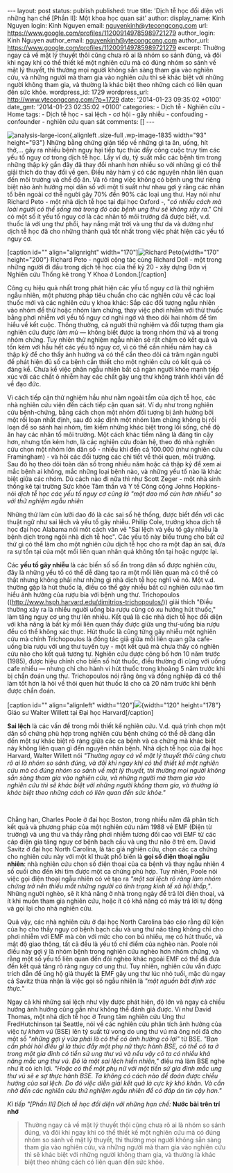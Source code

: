 --- layout: post status: publish published: true title: 'Dịch tễ học đối
diện với những hạn chế \[Phần II\]: Một khoa học quan sát' author:
display\_name: Kinh Nguyen login: Kinh Nguyen email:
nguyenkinh@ytecongcong.com url:
https://www.google.com/profiles/112009149785989721279 author\_login:
Kinh Nguyen author\_email: nguyenkinh@ytecongcong.com author\_url:
https://www.google.com/profiles/112009149785989721279 excerpt: Thường
ngay cả về mặt lý thuyết thôi cũng chưa rõ ai là nhóm so sánh đúng, và
đôi khi ngay khi có thể thiết kế một nghiên cứu mà có đúng nhóm so sánh
về mặt lý thuyết, thì thường mọi người không sẵn sàng tham gia vào
nghiên cứu, và những người mà tham gia vào nghiên cứu thì sẽ khác biệt
với những người không tham gia, và thường là khác biệt theo những cách
có liên quan đến sức khỏe. wordpress\_id: 1729 wordpress\_url:
http://www.ytecongcong.com/?p=1729 date: '2014-01-23 09:35:02 +0100'
date\_gmt: '2014-01-23 02:35:02 +0100' categories: - Dịch tễ - Nghiên
cứu - Home tags: - Dịch tễ học - sai lệch - cơ hội - gây nhiễu -
confouding - confounder - nghiên cứu quan sát comments: \[\] ---

![analysis-large-icon](http://www.ytecongcong.com/wp-content/uploads/2013/10/analysis-large-icon.png){.alignleft
.size-full .wp-image-1835 width="93" height="93"} Những bằng chứng gián
tiếp về những gì ta ăn, uống, hít thở,... gây ra nhiều bệnh nguy hại
tiếp tục thúc đẩy công cuộc truy tìm các yếu tố nguy cơ trong dịch tễ
học. Lấy ví dụ, tỷ suất mắc các bệnh tim trong những thập kỷ gần đây đã
thay đổi nhanh hơn nhiều so với những gì có thể giải thích do thay đổi
về gen. Điều này hàm ý có các nguyên nhân liên quan đến môi trường và
chế độ ăn. Và rõ ràng việc không có bệnh ung thư riêng biệt nào ảnh
hưởng mọi dân số với một tỉ suất như nhau gợi ý rằng các nhân tố bên
ngoài cơ thể người gây 70% đến 90% các loại ung thư. Hay nói như Richard
Peto - một nhà dịch tễ học tại đại học Oxford -, "*có nhiều cách mà loài
người có thể sống mà trong đó các bệnh ung thư sẽ không xảy ra*." Chỉ có
một số ít yếu tố nguy cơ là các nhân tố môi trường đã được biết, v.d.
thuốc lá với ung thư phổi, hay nắng mặt trời và ung thư da và dường như
dịch tễ học đã cho những thành quả tốt nhất trong việc phát hiện các yếu
tố nguy cơ.

\[caption id="" align="alignright" width="170"\]![Richard
Peto](http://www.cancerresearchuk.org/science/research/who-and-what-we-fund/browse-by-location/oxford/university-of-oxford/richard-peto-500?IdcService=GET_FILE&dDocName=CR_049719&Rendition=web&RevisionSelectionMethod=Latest&noSaveAs=1){width="170"
height="200"} Richard Peto - người cộng tác cùng Richard Doll - một
trong những người đi đầu trong dịch tễ học của thế kỷ 20 - xây dựng Đơn
vị Nghiên cứu Thống kê trong Y Khoa ở London.\[/caption\]

Công cụ hiệu quả nhất trong phát hiện các yếu tố nguy cơ là thử nghiệm
ngẫu nhiên, một phương pháp tiêu chuẩn cho các nghiên cứu về các loại
thuốc mới và các nghiên cứu y khoa khác: Sắp các đối tượng ngẫu nhiên
vào nhóm để thử hoặc nhóm làm chứng, thay việc phơi nhiễm với thử thuốc
bằng phơi nhiễm với yếu tố nguy cơ nghi ngờ và theo dõi hai nhóm để tìm
hiểu về kết cuộc. Thông thường, cả người thử nghiệm và đối tượng tham
gia nghiên cứu được *làm mù* — không biết được ia trong nhóm thử và ai
trong nhóm chứng. Tuy nhiên thử nghiệm ngẫu nhiên sẽ rất chậm có kết quả
và tốn kém với hầu hết các yếu tố nguy cơ, vì có thể cần nhiều năm hay
cả thập kỷ để cho thấy ảnh hưởng và có thể cần theo dõi cả trăm ngàn
người để phát hiện đủ số ca bệnh cần thiết cho một nghiên cứu có kết quả
có đáng kể. Chưa kể việc phân ngẫu nhiên bắt cả ngàn người khỏe mạnh
tiếp xúc với các chất ô nhiễm hay các chất gây ung thư không tránh khỏi
vấn đề về đạo đức.

Vì cách tiếp cận thử nghiệm hầu như nằm ngoài tầm của dịch tễ học, các
nhà nghiên cứu viện đến cách tiếp cận quan sát. Ví dụ như trong nghiên
cứu bệnh-chứng, bằng cách chọn một nhóm đối tượng bị ảnh hưởng bởi một
rối loạn nhất định, sau đó xác định một nhóm làm chứng không bị rối loạn
để so sánh hai nhóm, tìm kiếm những khác biệt trong lối sống, chế độ ăn
hay các nhân tố môi trường. Một cách khác tiềm năng là đáng tin cậy hơn,
nhưng tốn kém hơn, là các nghiên cứu đoàn hệ, theo đó nhà nghiên cứu
chọn một nhóm lớn dân số - nhiều khi đến cả 100.000 (như nghiên cứu
Framingham) - và hỏi các đối tượng các chi tiết về thói quen, môi
trường. Sau đó họ theo dõi toàn dân số trong nhiều năm hoặc cả thập kỷ
để xem ai mắc bệnh ai không, mắc những loại bệnh nào, và những yếu tố
nào là khác biệt giữa các nhóm. Dù cách nào đi nữa thì như Scott Zeger -
một nhà sinh thống kê tại trường Sức khỏe Tâm thần và Y tế Công cộng
Johns Hopkins- nói *dịch tễ học các yếu tố nguy cơ cũng là "một dao mổ
cùn hơn nhiều" so với thử nghiệm ngẫu nhiên*

Những thứ làm cùn lưỡi dao đó là các sai số hệ thống, được biết đến với
các thuật ngữ như sai lệch và yếu tố gây nhiễu. Philip Cole, trưởng khoa
dịch tễ học đại học Alabama nói môt cách văn vẻ "Sai lệch và yếu tố gây
nhiễu là bệnh dịch trong ngôi nhà dịch tễ học". Các yếu tố này biểu
trưng cho bất cứ thứ gì có thể làm cho một nghiên cứu dịch tễ học cho ra
một đáp án sai, đưa ra sự tồn tại của một mối liên quan nhân quả không
tồn tại hoặc ngược lại.

Các **yếu tố gây nhiễu** là các biến số số ẩn trong dân số được nghiên
cứu, đây là những yếu tố có thể dễ dàng tạo ra một mối liên quan mà có
thể có thật nhưng không phải như những gì nhà dịch tễ học nghĩ về nó.
Một v.d. thường gặp là hút thuốc lá, điều có thể gây nhiễu bất cứ nghiên
cứu nào tìm hiểu ảnh hưởng của rượu bia với bệnh ung thư. Trichopoulos
((http://www.hsph.harvard.edu/dimitrios-trichopoulos/)) giải thích "Điều
thường xảy ra là nhiều người uống bia rượu cũng có xu hướng hút thuốc,"
làm tăng nguy cơ ung thư lên nhiều. Kết quả là các nhà dịch tễ học đối
diện với khả năng là bất kỳ mối liên quan thấy được giữa ung thư-uống
bia rượu đều có thể không xác thực. Hút thuốc là cũng từng gây nhiễu một
nghiên cứu mà chính Trichopoulos là đồng tác giả giữa mối liên quan gữa
cafe-uống bia rượu với ung thư tuyến tụy - một kết quả mà chưa thấy có
nghiên cứu nào cho kết quả tương tự. Nghiên cứu được công bố hơn 10 năm
trước (1985), được hiệu chỉnh cho biến số hút thuốc, điều thường đi cùng
với uống cafe nhiều — nhưng chỉ cho hành vi hút thuốc trong khoảng 5 năm
trước khi bị chẩn đoán ung thư. Trichopoulos nói rằng ông và đồng nghiệp
đã có thể làm tốt hơn là hỏi về thói quen hút thuốc lá cho cả 20 năm
trước khi bệnh được chẩn đoán.

\[caption id="" align="alignleft"
width="120"\]![](http://www.hsph.harvard.edu/walter-willett/files/2012/08/willett.jpg){width="120"
height="178"} Giáo sư Walter Willett tại Đại học Harvard\[/caption\]

**Sai lệch** là các vấn đề trong mỗi thiết kế nghiên cứu. V.d. quá trình
chọn một dân số chứng phù hợp trong nghiên cứu bệnh chứng có thể dễ dàng
dẫn đến một sự khác biệt rõ ràng giữa các ca bệnh và ca chứng mà khác
biệt này không liên quan gì đến nguyên nhân bệnh. Nhà dịch tễ học của
đại học Harvard, Walter Willett nói *"Thường ngay cả về mặt lý thuyết
thôi cũng chưa rõ ai là nhóm so sánh đúng, và đôi khi ngay khi có thể
thiết kế một nghiên cứu mà có đúng nhóm so sánh về mặt lý thuyết, thì
thường mọi người không sẵn sàng tham gia vào nghiên cứu, và những người
mà tham gia vào nghiên cứu thì sẽ khác biệt với những người không tham
gia, và thường là khác biệt theo những cách có liên quan đến sức khỏe."*

 

Chẳng hạn, Charles Poole ở đại học Boston, trong nhiều năm đã phân tích
kết quả và phương pháp của một nghiên cứu năm 1988 về EMF (Điện từ
trường) và ung thư và thấy rằng phơi nhiễm tương đối cao với EMF từ các
cáp điện gia tăng nguy cơ bệnh bạch cầu và ung thư não ở trẻ em. David
Savitz ở đại học North Carolina, là tác giả nghiên cứu, chọn các ca
chứng cho nghiên cứu này với một kĩ thuật phổ biến là **gọi số điện
thoại ngẫu nhiên**: nhà nghiên cứu chọn số điện thoại của ca bệnh và
thay ngẫu nhiên 4 số cuối cho đến khi tìm được một ca chứng phù hợp. Tuy
nhiên, Poole nói việc gọi điện thoại ngẫu nhiên có vẻ tạo ra *"một sai
lệch rõ ràng làm nhóm chứng trở nên thiếu mất những người có tình trạng
kinh tế xã hội thấp,"*. Những người nghèo, sẽ ít khả năng ở nhà trong
ngày để trả lời điện thoại, và ít khi muốn tham gia nghiên cứu, hoặc ít
có khả năng có máy trả lời tự động và gọi lại cho nhà nghiên cứu.

Quả vậy, các nhà nghiên cứu ở đại học North Carolina báo cáo rằng dữ
kiện của họ cho thấy nguy cơ bệnh bạch cầu và ung thư não tăng không chỉ
cho phơi nhiễm với EMF mà còn với mức cho con bú nhiều, mẹ có hút thuốc,
và mật độ giao thông, tất cả đều là yếu tố chỉ điểm của nghèo nàn. Poole
nói điều này gợi ý là nhóm bệnh trong nghiên cứu nghèo hơn nhóm chứng,
và rằng một số yếu tố liên quan đến đói nghèo khác ngoài EMF có thể đã
đưa đến kết quả tăng rõ ràng nguy cơ ung thư. Tuy nhiên, nghiên cứu vẫn
được trích dẫn để ủng hộ giả thuyết là EMF gây ung thư lúc nhỏ tuổi, mặc
dù ngay cả Savitz thừa nhận là việc gọi số ngẫu nhiên là *"một nguồn bất
định xác thực."*

Ngay cả khi những sai lệch như vậy được phát hiện, độ lớn và ngay cả
chiều hướng ảnh hưởng cũng gần như không thể đánh giá được. Ví như David
Thomas, một nhà dịch tễ học ở Trung tâm nghiên cứu Ung thư
FredHutchinson tại Seattle, nói về các nghiên cứu phân tích ảnh hưởng
của việc *tự khám vú* (BSE) lên tỷ suất tử vong do ung thư vú mà ông nói
đã cho một số *"những gợi ý vừa phải là có thể có ảnh hưởng có lợi"* từ
BSE. *"Bạn cần phải hỏi điều gì là thúc đẩy một phụ nữ thực hành BSE, có
thể cô ta ở trong một gia đình có tiền sử ung thư vú và nếu vậy cô ta có
nhiều khả năng mắc ung thư vú. Đó là một sai lệch hiển nhiên,"* điều mà
làm BSE nghe như ít có ích lợi. *"Hoặc có thể một phụ nữ với một tiền sử
gia đình mắc ung thư vú sẽ e sợ thực hành BSE. Ta không có cách nào để
đoán được chiều hướng của sai lệch. Do đó việc diễn giải kết quả là cực
kỳ khó khăn. Và cần nhờ đến các nghiên cứu thử nghiệm ngẫu nhiên để có
đáp án tin cậy hơn."*

*Kì tiếp "\[Phần III\] Dịch tễ học đối diện với những hạn chế:* **Nước
bài trên trí nhớ**

> Thường ngay cả về mặt lý thuyết thôi cũng chưa rõ ai là nhóm so sánh
> đúng, và đôi khi ngay khi có thể thiết kế một nghiên cứu mà có đúng
> nhóm so sánh về mặt lý thuyết, thì thường mọi người không sẵn sàng
> tham gia vào nghiên cứu, và những người mà tham gia vào nghiên cứu thì
> sẽ khác biệt với những người không tham gia, và thường là khác biệt
> theo những cách có liên quan đến sức khỏe.
